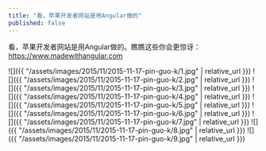 ```yaml
---
title: "看，苹果开发者网站是用Angular做的"
published: false
---
```

看，苹果开发者网站是用Angular做的。瞧瞧这些你会更惊讶：https://www.madewithangular.com



![]({{ "/assets/images/2015/11/2015-11-17-pin-guo-k/1.jpg" | relative_url }})
![]({{ "/assets/images/2015/11/2015-11-17-pin-guo-k/2.jpg" | relative_url }})
![]({{ "/assets/images/2015/11/2015-11-17-pin-guo-k/3.jpg" | relative_url }})
![]({{ "/assets/images/2015/11/2015-11-17-pin-guo-k/4.jpg" | relative_url }})
![]({{ "/assets/images/2015/11/2015-11-17-pin-guo-k/5.jpg" | relative_url }})
![]({{ "/assets/images/2015/11/2015-11-17-pin-guo-k/6.jpg" | relative_url }})
![]({{ "/assets/images/2015/11/2015-11-17-pin-guo-k/7.jpg" | relative_url }})
![]({{ "/assets/images/2015/11/2015-11-17-pin-guo-k/8.jpg" | relative_url }})
![]({{ "/assets/images/2015/11/2015-11-17-pin-guo-k/9.jpg" | relative_url }})
